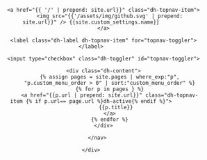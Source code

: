 <header id="dh-site-header">
    <div class="container">
        <nav class="dh-collapse dh-topnav">

            <a href="{{ '/' | prepend: site.url}}" class="dh-topnav-item">
                <img src="{{'/assets/img/github.svg' | prepend: site.url}}" /> {{site.custom_settings.name}}
            </a>

            <label class="dh-label dh-topnav-item" for="topnav-toggler"></label>

            <input type="checkbox" class="dh-toggler" id="topnav-toggler">

            <div class="dh-content">
                {% assign pages = site.pages | where_exp:"p",
                "p.custom_menu_order > 0" | sort:"custom_menu_order" %}
                {% for p in pages } %}
                <a href="{{p.url | prepend: site.url}}" class="dh-topnav-item {% if p.url== page.url %}dh-active{% endif %}">
                    {{p.title}}
                </a>
                {% endfor %}
            </div>

        </nav>

    </div>
</header>
